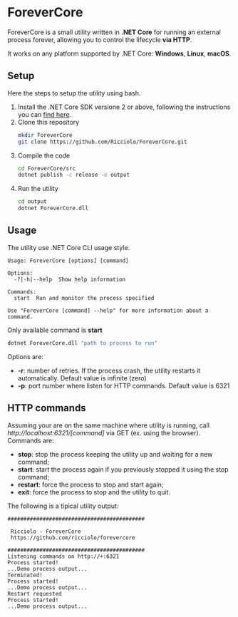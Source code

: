 # ForeverCore
ForeverCore is a small utility written in **.NET Core** for running an external process forever, allowing you to control the lifecycle **via HTTP**.

It works on any platform supported by .NET Core: **Windows**, **Linux**, **macOS**.

## Setup
Here the steps to setup the utility using bash. 
1. Install the .NET Core SDK versione 2 or above, following the instructions you can [find here](https://www.microsoft.com/net/download/windows). 
2. Clone this repository
   ```bash
   mkdir ForeverCore
   git clone https://github.com/Ricciolo/ForeverCore.git
   ```
3. Compile the code
   ```bash
   cd ForeverCore/src
   dotnet publish -c release -o output
   ```
4. Run the utility
   ```bash
   cd output
   dotnet ForeverCore.dll
   ```
## Usage
The utility use .NET Core CLI usage style.
```
Usage: ForeverCore [options] [command]

Options:
  -?|-h|--help  Show help information

Commands:
  start  Run and monitor the process specified

Use "ForeverCore [command] --help" for more information about a command.
```
Only available command is **start**
```bash
dotnet ForeverCore.dll "path to process to run"
```
Options are:
* **-r**: number of retries. If the process crash, the utility restarts it automatically. Default value is infinite (zero)
* **-p**: port number where listen for HTTP commands. Default value is 6321
## HTTP commands
Assuming your are on the same machine where utility is running, call *http://localhost:6321/[command]* via GET (ex. using the browser). Commands are:
* **stop**: stop the process keeping the utility up and waiting for a new command;
* **start**: start the process again if you previously stopped it using the stop command;
* **restart**: force the process to stop and start again;
* **exit**: force the process to stop and the utility to quit.

The following is a tipical utility output:
```
###########################################

 Ricciolo - ForeverCore
 https://github.com/ricciolo/forevercore

###########################################
Listening commands on http://+:6321
Process started!
...Demo process output...
Terminated!
Process started!
...Demo process output...
Restart requested
Process started!
...Demo process output...
```
